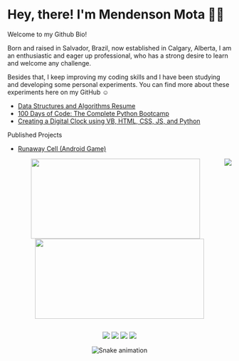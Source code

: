 # Hey, there! I'm Mendenson Mota 👋🏿
Welcome to my Github Bio!

Born and raised in Salvador, Brazil, now established in Calgary, Alberta, I am an enthusiastic and eager up professional, who has a strong desire to learn and welcome any challenge.

Besides that, I keep improving my coding skills and I have been studying and developing some personal experiments. You can find more about these experiments here on my GitHub :relaxed:

- [Data Structures and Algorithms Resume](https://github.com/mendenson/Data-Structures-and-Algorithms)
- [100 Days of Code: The Complete Python Bootcamp](https://github.com/mendenson/100_Days_of_Code-Python)
- [Creating a Digital Clock using VB, HTML, CSS, JS, and Python](https://github.com/mendenson/Digital_Clock)

Published Projects
- [Runaway Cell (Android Game)](https://play.google.com/store/apps/details?id=com.IcedMindGameStudio.RunawayCellOfficial)

<img align="right" src="https://media3.giphy.com/media/ule4vhcY1xEKQ/giphy.gif"/> 
<div align="center">
  <a href="https://github.com/mendenson">
  <img height="180" width="380" src="https://github-readme-stats.vercel.app/api?username=mendenson&show_icons=true&theme=dracula&include_all_commits=true&count_private=true"/>
  <img height="180" width="380" src="https://github-readme-stats.vercel.app/api/top-langs/?username=mendenson&layout=compact"/>
</div>


</div>
  
  ##
 
<div align="center"> 
  
  <a href="https://instagram.com/mendenson" target="_blank"><img src="https://img.shields.io/badge/-Instagram-%23E4405F?style=for-the-badge&logo=instagram&logoColor=white" target="_blank"></a>
 <a href="https://discordapp.com/users/518754967989911553/" target="_blank"><img src="https://img.shields.io/badge/Discord-7289DA?style=for-the-badge&logo=discord&logoColor=white" target="_blank"></a> 
  <a href = "mailto:mendenson@gmail.com"><img src="https://img.shields.io/badge/-Gmail-%23333?style=for-the-badge&logo=gmail&logoColor=white" target="_blank"></a>
  <a href="https://www.linkedin.com/in/mendenson/" target="_blank"><img src="https://img.shields.io/badge/-LinkedIn-%230077B5?style=for-the-badge&logo=linkedin&logoColor=white" target="_blank"></a> 
 
  ![Snake animation](https://github.com/mendenson/mendenson/blob/output/github-contribution-grid-snake.svg)
 
</div>
